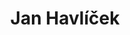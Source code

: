 ---
template: team-member
title: Jan Havlíček
firstName: Jan
lastName: Havlíček
slug: /jan-havlivek
order: 1
category: external
description: výzkumný a vývojový pracovník
featuredImage: /assets/team-member-default.jpg
---